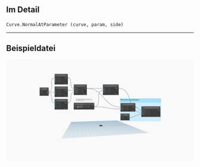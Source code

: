 <!--- Autodesk.DesignScript.Geometry.Curve.NormalAtParameter(curve, param, side) --->
<!--- PEZAIOOYHWK3SBHRTJTFKB4CTMRQFK7MX4N6YFCSNPDG5ICCLYBQ --->
## Im Detail
`Curve.NormalAtParameter (curve, param, side)`
___
## Beispieldatei

![Curve.NormalAtParameter(curve, param, side)](./PEZAIOOYHWK3SBHRTJTFKB4CTMRQFK7MX4N6YFCSNPDG5ICCLYBQ_img.jpg)

